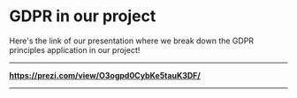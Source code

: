 # GDPR in our project

Here's the link of our presentation where we break down the GDPR principles application in our project!

---
**<https://prezi.com/view/O3ogpd0CybKe5tauK3DF/>**

---

